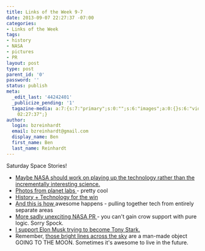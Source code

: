 ```yaml
---
title: Links of the Week 9-7
date: 2013-09-07 22:27:37 -07:00
categories:
- Links of the Week
tags:
- history
- NASA
- pictures
- PR
layout: post
type: post
parent_id: '0'
password: ''
status: publish
meta:
  _edit_last: '44242401'
  _publicize_pending: '1'
  tagazine-media: a:7:{s:7:"primary";s:0:"";s:6:"images";a:0:{}s:6:"videos";a:0:{}s:11:"image_count";i:0;s:6:"author";s:8:"44242401";s:7:"blog_id";s:8:"46163602";s:9:"mod_stamp";s:19:"2013-09-08
    02:27:37";}
author:
  login: bzreinhardt
  email: bzreinhardt@gmail.com
  display_name: Ben
  first_name: Ben
  last_name: Reinhardt
---
```


<p>Saturday Space Stories!</p>
<ul>
<li><a href="http://www.nytimes.com/2013/09/01/us/new-moon-probe-raises-questions-about-what-to-do-next-in-space.html?nl=todaysheadlines&amp;emc=edit_th_20130901&amp;_r=0" target="_blank">Maybe NASA should work on playing up the technology rather than the incrementally interesting science.</a></li>
<li><a href="http://www.space.com/22622-planet-labs-dove-satellite-photos.html" target="_blank">Photos from planet labs </a>- pretty cool</li>
<li><a href="http://www.thehistoryblog.com/archives/26724" target="_blank">History + Technology for the win</a></li>
<li><a href="http://spaceref.com/nasa-hack-space/new-developments-for-miniature-ion-thrusters-on-nanosatellites.html" target="_blank">And this is how </a>awesome happens - pulling together tech from entirely separate areas</li>
<li><a href="https://www.youtube.com/watch?feature=player_embedded&amp;v=AEOFoZibesM#t=58" target="_blank">More sadly unexciting NASA PR </a>- you can't gain crow support with pure logic. Sorry Spock.</li>
<li><a href="http://spaceref.com/nasa-hack-space/the-future-of-design.html" target="_blank">I support Elon Musk trying to become Tony Stark.</a></li>
<li>Remember, <a href="http://www.space.com/22697-ladee-moon-mission-launch-reader-photos.html" target="_blank">those bright lines across the sky</a> are a man-made object GOING TO THE MOON. Sometimes it's awesome to live in the future.</li>
</ul>
<p>&nbsp;</p>
